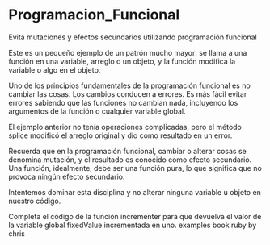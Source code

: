 # Programacion_Funcional

Evita mutaciones y efectos secundarios utilizando programación funcional

Este es un pequeño ejemplo de un patrón mucho mayor: se llama a una función en una variable, arreglo o un objeto, y la función modifica la variable o algo en el objeto.

Uno de los principios fundamentales de la programación funcional es no cambiar las cosas. Los cambios conducen a errores. Es más fácil evitar errores sabiendo que las funciones no cambian nada, incluyendo los argumentos de la función o cualquier variable global.

El ejemplo anterior no tenía operaciones complicadas, pero el método splice modificó el arreglo original y dio como resultado en un error.

Recuerda que en la programación funcional, cambiar o alterar cosas se denomina mutación, y el resultado es conocido como efecto secundario. Una función, idealmente, debe ser una función pura, lo que significa que no provoca ningún efecto secundario.

Intentemos dominar esta disciplina y no alterar ninguna variable u objeto en nuestro código.

Completa el código de la función incrementer para que devuelva el valor de la variable global fixedValue incrementada en uno.
examples book ruby by chris
